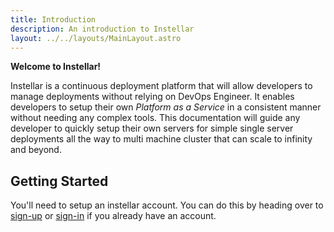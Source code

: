 ```yaml
---
title: Introduction
description: An introduction to Instellar
layout: ../../layouts/MainLayout.astro
---
```


**Welcome to Instellar!**

Instellar is a continuous deployment platform that will allow developers to manage deployments without relying on DevOps Engineer. It enables developers to setup their own *Platform as a Service* in a consistent manner without needing any complex tools. This documentation will guide any developer to quickly setup their own servers for simple single server deployments all the way to multi machine cluster that can scale to infinity and beyond.

## Getting Started

You'll need to setup an instellar account. You can do this by heading over to [sign-up](https://web.instellar.app/auth/registrations/new) or [sign-in](https://web.instellar.app/auth/sessions/new) if you already have an account.
